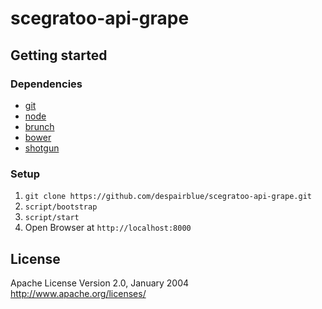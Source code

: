 # scegratoo-api-grape

## Getting started

### Dependencies
- [git](http://git-scm.com/)
- [node](http://nodejs.org/)
- [brunch](http://brunch.io/)
- [bower](http://bower.io/)
- [shotgun](https://github.com/rtomayko/shotgun)

### Setup
1. `git clone https://github.com/despairblue/scegratoo-api-grape.git`
2. `script/bootstrap`
3. `script/start`
4. Open Browser at `http://localhost:8000`

## License
Apache License
Version 2.0, January 2004
http://www.apache.org/licenses/
